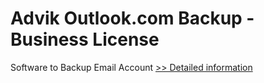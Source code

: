 # Advik Outlook.com Backup - Business License
Software to Backup Email Account
[>> Detailed information](https://secure.shareit.com/shareit/product.html?productid=300804994&affiliateid=200057808)